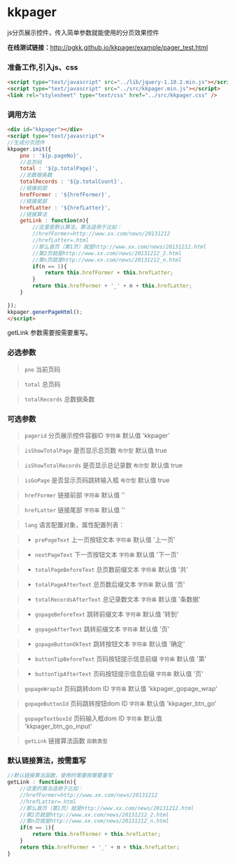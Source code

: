 kkpager
=======

js分页展示控件，传入简单参数就能使用的分页效果控件

<b>在线测试链接：</b>http://pgkk.github.io/kkpager/example/pager_test.html

### 准备工作,引入js、css
```html
<script type="text/javascript" src="../lib/jquery-1.10.2.min.js"></script>
<script type="text/javascript" src="../src/kkpager.min.js"></script>
<link rel="stylesheet" type="text/css" href="../src/kkpager.css" />
```
### 调用方法
```html
<div id="kkpager"></div>  
<script type="text/javascript">
//生成分页控件  
kkpager.init({
	pno : '${p.pageNo}',
	//总页码  
	total : '${p.totalPage}',  
	//总数据条数  
	totalRecords : '${p.totalCount}',  
	//链接前部  
	hrefFormer : '${hrefFormer}',
	//链接尾部  
	hrefLatter : '${hrefLatter}',
	//链接算法
	getLink : function(n){
		//这里是默认算法，算法适用于比如：
		//hrefFormer=http://www.xx.com/news/20131212
		//hrefLatter=.html
		//那么首页（第1页）就是http://www.xx.com/news/20131212.html
		//第2页就是http://www.xx.com/news/20131212_2.html
		//第n页就是http://www.xx.com/news/20131212_n.html
		if(n == 1){
			return this.hrefFormer + this.hrefLatter;
		}
		return this.hrefFormer + '_' + n + this.hrefLatter;
	}
	
});  
kkpager.generPageHtml();  
</script>
```
getLink 参数需要按需要重写。


### 必选参数
> `pno` 当前页码

> `total` 总页码

> `totalRecords` 总数据条数

### 可选参数
> `pagerid` 分页展示控件容器ID `字符串` 默认值 'kkpager'

> `isShowTotalPage` 是否显示总页数 `布尔型` 默认值 true

> `isShowTotalRecords` 是否显示总记录数 `布尔型` 默认值 true

> `isGoPage` 是否显示页码跳转输入框 `布尔型` 默认值 true

> `hrefFormer` 链接前部 `字符串` 默认值 ''

> `hrefLatter` 链接尾部 `字符串` 默认值 ''

> `lang` 语言配置对象，属性配置列表：

> - `prePageText` 上一页按钮文本 `字符串` 默认值 '上一页'

> - `nextPageText` 下一页按钮文本 `字符串` 默认值 '下一页'

> - `totalPageBeforeText` 总页数前缀文本 `字符串` 默认值 '共'

> - `totalPageAfterText` 总页数后缀文本 `字符串` 默认值 '页'

> - `totalRecordsAfterText` 总记录数文本 `字符串` 默认值 '条数据'

> - `gopageBeforeText` 跳转前缀文本 `字符串` 默认值 '转到'

> - `gopageAfterText` 跳转前缀文本 `字符串` 默认值 '页'

> - `gopageButtonOkText` 跳转按钮文本 `字符串` 默认值 '确定'

> - `buttonTipBeforeText` 页码按钮提示信息前缀 `字符串` 默认值 '第'

> - `buttonTipAfterText` 页码按钮提示信息后缀 `字符串` 默认值 '页'

> `gopageWrapId`	页码跳转dom ID `字符串` 默认值 'kkpager_gopage_wrap'

> `gopageButtonId` 页码跳转按钮dom ID `字符串` 默认值 'kkpager_btn_go'

> `gopageTextboxId` 页码输入框dom ID `字符串` 默认值 'kkpager_btn_go_input'
		
> `getLink` 链接算法函数 `函数类型`

### 默认链接算法，按需重写
```javascript
//默认链接算法函数，使用时需要按需要重写
getLink : function(n){
	//这里的算法适用于比如：
	//hrefFormer=http://www.xx.com/news/20131212
	//hrefLatter=.html
	//那么首页（第1页）就是http://www.xx.com/news/20131212.html
	//第2页就是http://www.xx.com/news/20131212_2.html
	//第n页就是http://www.xx.com/news/20131212_n.html
	if(n == 1){
		return this.hrefFormer + this.hrefLatter;
	}
	return this.hrefFormer + '_' + n + this.hrefLatter;
}
```

